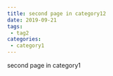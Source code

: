 ```yaml
---
title: second page in category12
date: 2019-09-21
tags:
 - tag2
categories:
 - category1
---
```


second page in category1